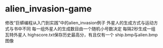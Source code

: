# alien_invasion-game
修改“巨蟒编程从入门到实践”中的alien_invasion例子
外星人的生成方式与运动方式与书中不同
每一组外星人的生成数目由一个随机小号数决定
每隔2秒生成一组瓦特外星人
highscore.txt保存历史最高分，有且仅有一个
ship.bmp与alien.bmp图像
